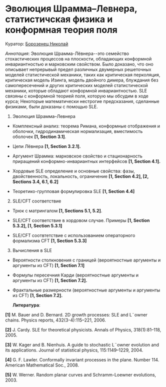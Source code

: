 # Эволюция Шрамма–Левнера, статистичская физика и конформная теория поля

Куратор: [Борозенец Николай](mailto:nikolayborozenets.spbumcs@gmail.com.)

*Аннотация*: Эволюция Шрамма-Лёвнера--это семейство стохастических процессов на плоскости,
обладающих конформной инвариантностью и марковским свойством. Было доказано, что оно описывает 
непрерывый предел различных двумерных решеточных моделей статистической механики,
таких как критическая перколяция, критическая модель Изинга, модель двойного димера,
блуждания без самопересечений и других критических моделей статистической механики, которые обладают конформной инвариантностью.
SLE связяны с конформной теорией поля, которую мы обсудим в ходе курса; Некоторые математически нестрогие предсказания,
сделанные физиками, были доказаны с помощью SLE.

1. Эволюция Шрамма–Левнера
  
  - Комплексный анализ: теорема Римана, конформные отображения и оболочки, гидродинамическая нормализация,
вместимость оболочек **[1, Section 3.1]**.
  
  - Цепи Лёвнера **[1, Section 3.2.1].**

  - Аргумент Шрамма: марковское свойство и стационарность приращений конформно-инвариантных
интерфейсов **[1, Section 4.1].**

  - Хордовые SLE определение и основные свойства: фазы, двойственность, локальность, ограничение **[1, Section 4.2], [2,
Sections 3.4, 6.1, 6.2]**

  - Теоретико-групповая формулировка SLE **[1, Section 4.4]**

2. SLE/CFT соответствие

  - Трюк с матрингалом **[1, Sections 5.1, 5.2]**.

  - SLE/CFT соответствие в хордовом случае. Примеры **[1, Section 5.3.2], [1, Section 5.3.1]**

  - SLE/CFT соотвтетствие с использованием операторного формализма CFT **[1, Section 5.3.3]**

3. Вычисления в SLE

  - Вероятности столкновения с границей (вероятностные аргументы и аргументы из CFT) **[1, Section 7.1]**

  - Формулы пересечния Карди (вероятностные аргументы и аргументы из CFT) **[1, Section 7.2].**

  - Фрактальные размерности (вероятностные аргументы и аргументы из CFT) **[1, Section 7.2].**

    **Литература**:

**[1]** M. Bauer and D. Bernard. 2D growth processes: SLE and L¨owner chains. Physics reports, 432(3-4):115–221, 2006.

**[2]** J. Cardy. SLE for theoretical physicists. Annals of Physics, 318(1):81–118, 2005.

**[3]** W. Kager and B. Nienhuis. A guide to stochastic L¨owner evolution and its applications. Journal of statistical physics,
115:1149–1229, 2004.

**[4]** G. F. Lawler. Conformally invariant processes in the plane. Number 114. American Mathematical Soc., 2008.

**[5]** W. Werner. Random planar curves and Schramm-Loewner evolutions, 2003.
